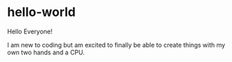 # hello-world

Hello Everyone!

I am new to coding but am excited to finally be able to create things with my own two hands and a CPU.
